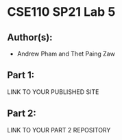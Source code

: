 # CSE110 SP21 Lab 5

## Author(s):
- Andrew Pham and Thet Paing Zaw

## Part 1:

LINK TO YOUR PUBLISHED SITE

## Part 2:

LINK TO YOUR PART 2 REPOSITORY